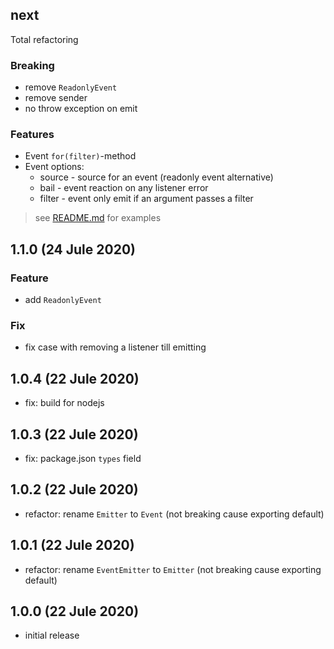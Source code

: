 ## next

Total refactoring

### Breaking

- remove `ReadonlyEvent`
- remove sender
- no throw exception on emit

### Features

- Event `for(filter)`-method
- Event options:
  - source - source for an event (readonly event alternative)
  - bail - event reaction on any listener error
  - filter - event only emit if an argument passes a filter

> see [README.md](README.md) for examples

## 1.1.0 (24 Jule 2020)

### Feature

- add `ReadonlyEvent`

### Fix

- fix case with removing a listener till emitting

## 1.0.4 (22 Jule 2020)

- fix: build for nodejs

## 1.0.3 (22 Jule 2020)

- fix: package.json `types` field

## 1.0.2 (22 Jule 2020)

- refactor: rename `Emitter` to `Event` (not breaking cause exporting default)

## 1.0.1 (22 Jule 2020)

- refactor: rename `EventEmitter` to `Emitter` (not breaking cause exporting default)

## 1.0.0 (22 Jule 2020)

- initial release
